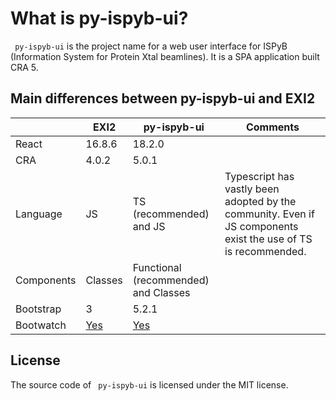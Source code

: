 # What is py-ispyb-ui?

` py-ispyb-ui` is the project name for a web user interface for ISPyB (Information System for Protein Xtal beamlines). It is a SPA application built CRA 5.

## Main differences between py-ispyb-ui and EXI2

|            | EXI2                           | py-ispyb-ui                          | Comments                                                                                                       |
| ---------- | ------------------------------ | ------------------------------------ | -------------------------------------------------------------------------------------------------------------- |
| React      | 16.8.6                         | 18.2.0                               |
| CRA        | 4.0.2                          | 5.0.1                                |
| Language   | JS                             | TS (recommended) and JS              | Typescript has vastly been adopted by the community. Even if JS components exist the use of TS is recommended. |
| Components | Classes                        | Functional (recommended) and Classes |
| Bootstrap  | 3                              | 5.2.1                                |
| Bootwatch  | [Yes](https://bootswatch.com/) | [Yes](https://bootswatch.com/)       |

## License

The source code of ` py-ispyb-ui` is licensed under the MIT license.
